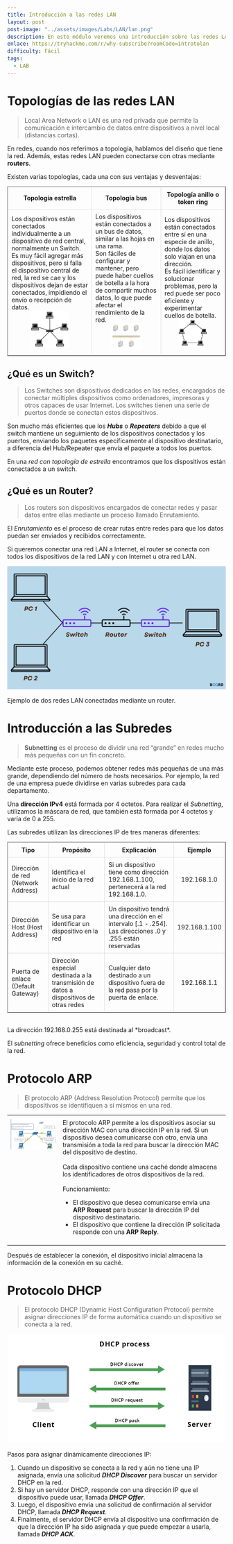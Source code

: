 ```yaml
---
title: Introducción a las redes LAN
layout: post
post-image: "../assets/images/Labs/LAN/lan.png"
description: En este módulo veremos una introducción sobre las redes LAN, las topologías y los componentes que la forman.
enlace: https://tryhackme.com/r/why-subscribe?roomCode=introtolan
difficulty: Fácil
tags: 
  - LAB
---
```


# Topologías de las redes LAN

> Local Area Network o LAN es una red privada que permite la comunicación e intercambio de datos entre dispositivos a nivel local (distancias cortas).

En redes, cuando nos referimos a topología, hablamos del diseño que tiene la red. Además, estas redes LAN pueden conectarse con otras mediante **routers**.

Existen varias topologías, cada una con sus ventajas y desventajas:

<div style="text-align:center;">
  <table border="1" style="border-collapse: collapse; width: 100%; text-align: left;">
    <thead>
      <tr>
        <th style="padding: 8px; border: 1px solid #ddd; text-align:center;">Topología estrella</th>
        <th style="padding: 8px; border: 1px solid #ddd; text-align:center;">Topología bus</th>
        <th style="padding: 8px; border: 1px solid #ddd; text-align:center;">Topología anillo o token ring</th>
      </tr>
    </thead>
    <tbody>
      <tr>
        <td style="padding: 8px; border: 1px solid #ddd;">
          Los dispositivos están conectados individualmente a un dispositivo de red central, normalmente un Switch.<br>
          Es muy fácil agregar más dispositivos, pero si falla el dispositivo central de red, la red se cae y los dispositivos dejan de estar conectados, impidiendo el envío o recepción de datos.
          <div style="text-align:center;">
            <img src="../assets/images/Labs/LAN/Untitled.png" alt="Topología estrella" style="width: 50%; max-width: 200px;">
          </div>
        </td>
        <td style="padding: 8px; border: 1px solid #ddd;">
          Los dispositivos están conectados a un bus de datos, similar a las hojas en una rama.<br>
          Son fáciles de configurar y mantener, pero puede haber cuellos de botella a la hora de compartir muchos datos, lo que puede afectar el rendimiento de la red.
          <div style="text-align:center;">
            <img src="../assets/images/Labs/LAN/Untitled 1.png" alt="Topología bus" style="width: 50%; max-width: 300px;">
          </div>
        </td>
        <td style="padding: 8px; border: 1px solid #ddd;">
          Los dispositivos están conectados entre sí en una especie de anillo, donde los datos solo viajan en una dirección.<br>
          Es fácil identificar y solucionar problemas, pero la red puede ser poco eficiente y experimentar cuellos de botella.
          <div style="text-align:center;">
            <img src="../assets/images/Labs/LAN/Untitled 2.png" alt="Topología anillo" style="width: 50%; max-width: 300px;">
          </div>
        </td>
      </tr>
    </tbody>
  </table>
</div>


## ¿Qué es un Switch?

> Los Switches son dispositivos dedicados en las redes, encargados de conectar múltiples dispositivos como ordenadores, impresoras y otros capaces de usar Internet. Los switches tienen una serie de puertos donde se conectan estos dispositivos.

Son mucho más eficientes que los ***Hubs*** o ***Repeaters*** debido a que el switch mantiene un seguimiento de los dispositivos conectados y los puertos, enviando los paquetes específicamente al dispositivo destinatario, a diferencia del Hub/Repeater que envía el paquete a todos los puertos.

En una *red con topología de estrella* encontramos que los dispositivos están conectados a un switch.

## ¿Qué es un Router?

> Los routers son dispositivos encargados de conectar redes y pasar datos entre ellas mediante un proceso llamado Enrutamiento.

El *Enrutamiento* es el proceso de crear rutas entre redes para que los datos puedan ser enviados y recibidos correctamente.

Si queremos conectar una red LAN a Internet, el router se conecta con todos los dispositivos de la red LAN y con Internet u otra red LAN.

<div style="text-align: center;">
  <img src="../assets/images/Labs/LAN/Untitled 3.png" alt="Ejemplo de redes LAN conectadas">
</div>

Ejemplo de dos redes LAN conectadas mediante un router.

# Introducción a las Subredes

> **Subnetting** es el proceso de dividir una red “grande” en redes mucho más pequeñas con un fin concreto.

Mediante este proceso, podemos obtener redes más pequeñas de una más grande, dependiendo del número de hosts necesarios. Por ejemplo, la red de una empresa puede dividirse en varias subredes para cada departamento.

Una **dirección IPv4** está formada por 4 octetos. Para realizar el *Subnetting*, utilizamos la máscara de red, que también está formada por 4 octetos y varía de 0 a 255.

Las subredes utilizan las direcciones IP de tres maneras diferentes:
<div style="text-align:center;">
  <table border="1" style="border-collapse: collapse; width: 100%; text-align: left;">
    <thead>
      <tr>
        <th style="padding: 8px; border: 1px solid #ddd; text-align:center;">Tipo</th>
        <th style="padding: 8px; border: 1px solid #ddd; text-align:center;">Propósito</th>
        <th style="padding: 8px; border: 1px solid #ddd; text-align:center;">Explicación</th>
        <th style="padding: 8px; border: 1px solid #ddd; text-align:center;">Ejemplo</th>
      </tr>
    </thead>
    <tbody>
      <tr>
        <td style="padding: 8px; border: 1px solid #ddd;">Dirección de red (Network Address)</td>
        <td style="padding: 8px; border: 1px solid #ddd;">Identifica el inicio de la red actual</td>
        <td style="padding: 8px; border: 1px solid #ddd;">Si un dispositivo tiene como dirección 192.168.1.100, pertenecerá a la red 192.168.1.0.</td>
        <td style="padding: 8px; border: 1px solid #ddd; text-align:center;">192.168.1.0</td>
      </tr>
      <tr>
        <td style="padding: 8px; border: 1px solid #ddd;">Dirección Host (Host Address)</td>
        <td style="padding: 8px; border: 1px solid #ddd;">Se usa para identificar un dispositivo en la red</td>
        <td style="padding: 8px; border: 1px solid #ddd;">Un dispositivo tendrá una dirección en el intervalo [.1 - .254].<br>Las direcciones .0 y .255 están reservadas</td>
        <td style="padding: 8px; border: 1px solid #ddd; text-align:center;">192.168.1.100</td>
      </tr>
      <tr>
        <td style="padding: 8px; border: 1px solid #ddd;">Puerta de enlace (Default Gateway)</td>
        <td style="padding: 8px; border: 1px solid #ddd;">Dirección especial destinada a la transmisión de datos a dispositivos de otras redes</td>
        <td style="padding: 8px; border: 1px solid #ddd;">Cualquier dato destinado a un dispositivo fuera de la red pasa por la puerta de enlace.</td>
        <td style="padding: 8px; border: 1px solid #ddd; text-align:center;">192.168.1.1</td>
      </tr>
    </tbody>
  </table>
</div>
<br>
La dirección 192.168.0.255 está destinada al *broadcast*.

El *subnetting* ofrece beneficios como eficiencia, seguridad y control total de la red.

# Protocolo ARP

> El protocolo ARP (Address Resolution Protocol) permite que los dispositivos se identifiquen a sí mismos en una red.

<table style="border-collapse: collapse; width: 100%; text-align: left;">
  <tr>
    <td style="padding: 8px; vertical-align: top;">
      <div style="text-align: center;">
        <img src="../assets/images/Labs/LAN/Untitled 4.png" alt="Protocolo ARP" style="width: 100%; max-width: 1000000px;">
      </div>
    </td>
    <td style="padding: 8px; vertical-align: top;">
      El protocolo ARP permite a los dispositivos asociar su dirección MAC con una dirección IP en la red. Si un dispositivo desea comunicarse con otro, envía una transmisión a toda la red para buscar la dirección MAC del dispositivo de destino.<br><br>
      Cada dispositivo contiene una caché donde almacena los identificadores de otros dispositivos de la red.<br><br>
      Funcionamiento:
      <ul>
        <li>El dispositivo que desea comunicarse envía una <strong>ARP Request</strong> para buscar la dirección IP del dispositivo destinatario.</li>
        <li>El dispositivo que contiene la dirección IP solicitada responde con una <strong>ARP Reply</strong>.</li>
      </ul>
    </td>
  </tr>
</table>

Después de establecer la conexión, el dispositivo inicial almacena la información de la conexión en su caché.


# Protocolo DHCP

> El protocolo DHCP (Dynamic Host Configuration Protocol) permite asignar direcciones IP de forma automática cuando un dispositivo se conecta a la red.

<div style="text-align: center;">
  <img src="../assets/images/Labs/LAN/Untitled 5.png" alt="Protocolo DHCP">
</div>

Pasos para asignar dinámicamente direcciones IP:
1. Cuando un dispositivo se conecta a la red y aún no tiene una IP asignada, envía una solicitud ***DHCP Discover*** para buscar un servidor DHCP en la red.
2. Si hay un servidor DHCP, responde con una dirección IP que el dispositivo puede usar, llamada ***DHCP Offer***.
3. Luego, el dispositivo envía una solicitud de confirmación al servidor DHCP, llamada ***DHCP Request***.
4. Finalmente, el servidor DHCP envía al dispositivo una confirmación de que la dirección IP ha sido asignada y que puede empezar a usarla, llamada ***DHCP ACK***.

